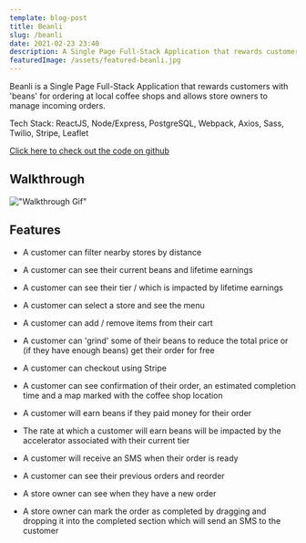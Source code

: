 ```yaml
---
template: blog-post
title: Beanli
slug: /beanli
date: 2021-02-23 23:40
description: A Single Page Full-Stack Application that rewards customers with 'beans' for ordering at local coffee shops and allows store owners to manage incoming orders.
featuredImage: /assets/featured-beanli.jpg
---
```


Beanli is a Single Page Full-Stack Application that rewards customers with 'beans' for ordering at local coffee shops and allows store owners to manage incoming orders.

Tech Stack: ReactJS, Node/Express, PostgreSQL, Webpack, Axios, Sass, Twilio, Stripe, Leaflet

[Click here to check out the code on github](https://github.com/josepwil/beanli)

## Walkthrough

!["Walkthrough Gif"](https://github.com/josepwil/portfolio/blob/main/static/assets/walkthrough-beanli.gif?raw=true)

## Features

- A customer can filter nearby stores by distance
- A customer can see their current beans and lifetime earnings
- A customer can see their tier / which is impacted by lifetime earnings
- A customer can select a store and see the menu
- A customer can add / remove items from their cart
- A customer can 'grind' some of their beans to reduce the total price or (if they have enough beans) get their order for free
- A customer can checkout using Stripe
- A customer can see confirmation of their order, an estimated completion time and a map marked with the coffee shop location
- A customer will earn beans if they paid money for their order
- The rate at which a customer will earn beans will be impacted by the accelerator associated with their current tier
- A customer will receive an SMS when their order is ready
- A customer can see their previous orders and reorder

- A store owner can see when they have a new order
- A store owner can mark the order as completed by dragging and dropping it into the completed section which will send an SMS to the customer

